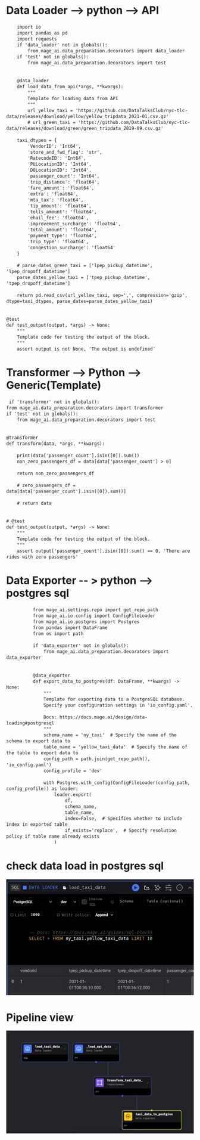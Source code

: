 # Data Loader --> python --> API
        import io
        import pandas as pd
        import requests
        if 'data_loader' not in globals():
            from mage_ai.data_preparation.decorators import data_loader
        if 'test' not in globals():
            from mage_ai.data_preparation.decorators import test


        @data_loader
        def load_data_from_api(*args, **kwargs):
            """
            Template for loading data from API
            """
            url_yellow_taxi = 'https://github.com/DataTalksClub/nyc-tlc-data/releases/download/yellow/yellow_tripdata_2021-01.csv.gz'
            # url_green_taxi = 'https://github.com/DataTalksClub/nyc-tlc-data/releases/download/green/green_tripdata_2019-09.csv.gz'
        
        taxi_dtypes = {
            'VendorID': 'Int64',
            'store_and_fwd_flag': 'str',
            'RatecodeID': 'Int64',
            'PULocationID': 'Int64',
            'DOLocationID': 'Int64',
            'passenger_count': 'Int64',
            'trip_distance': 'float64',
            'fare_amount': 'float64',
            'extra': 'float64',
            'mta_tax': 'float64',
            'tip_amount': 'float64',
            'tolls_amount': 'float64',
            'ehail_fee': 'float64',
            'improvement_surcharge': 'float64',
            'total_amount': 'float64',
            'payment_type': 'float64',
            'trip_type': 'float64',
            'congestion_surcharge': 'float64'
        }
    
        # parse_dates_green_taxi = ['lpep_pickup_datetime', 'lpep_dropoff_datetime']
        parse_dates_yellow_taxi = ['tpep_pickup_datetime', 'tpep_dropoff_datetime']
    
        return pd.read_csv(url_yellow_taxi, sep=',', compression='gzip', dtype=taxi_dtypes, parse_dates=parse_dates_yellow_taxi)
    
    
    @test
    def test_output(output, *args) -> None:
        """
        Template code for testing the output of the block.
        """
        assert output is not None, 'The output is undefined'


# Transformer --> Python --> Generic(Template)

     if 'transformer' not in globals():
    from mage_ai.data_preparation.decorators import transformer
    if 'test' not in globals():
        from mage_ai.data_preparation.decorators import test


    @transformer
    def transform(data, *args, **kwargs):
    
        print(data['passenger_count'].isin([0]).sum())
        non_zero_passengers_df = data[data['passenger_count'] > 0]
    
        return non_zero_passengers_df
        
        # zero_passengers_df = data[data['passenger_count'].isin([0]).sum()]
    
        # return data


    # @test
    def test_output(output, *args) -> None:
        """
        Template code for testing the output of the block.
        """
        assert output['passenger_count'].isin([0]).sum() == 0, 'There are rides with zero passengers'



# Data Exporter -- > python --> postgres sql
              
              from mage_ai.settings.repo import get_repo_path
              from mage_ai.io.config import ConfigFileLoader
              from mage_ai.io.postgres import Postgres
              from pandas import DataFrame
              from os import path
              
              if 'data_exporter' not in globals():
                  from mage_ai.data_preparation.decorators import data_exporter
              
              
              @data_exporter
              def export_data_to_postgres(df: DataFrame, **kwargs) -> None:
                  """
                  Template for exporting data to a PostgreSQL database.
                  Specify your configuration settings in 'io_config.yaml'.
              
                  Docs: https://docs.mage.ai/design/data-loading#postgresql
                  """
                  schema_name = 'ny_taxi'  # Specify the name of the schema to export data to
                  table_name = 'yellow_taxi_data'  # Specify the name of the table to export data to
                  config_path = path.join(get_repo_path(), 'io_config.yaml')
                  config_profile = 'dev'
              
                  with Postgres.with_config(ConfigFileLoader(config_path, config_profile)) as loader:
                      loader.export(
                          df,
                          schema_name,
                          table_name,
                          index=False,  # Specifies whether to include index in exported table
                          if_exists='replace',  # Specify resolution policy if table name already exists
                      )

# check data load in postgres sql
![check data load in postgres sq ](https://github.com/MuhammadMudassirRaza12345/Data_archestation_with_Mage/blob/main/check_data_load_to_postgres_sql%20.png)

# Pipeline view 
![ Api to postgres  ](https://github.com/MuhammadMudassirRaza12345/Data_archestation_with_Mage/blob/main/api_to_postgres%20.png)
